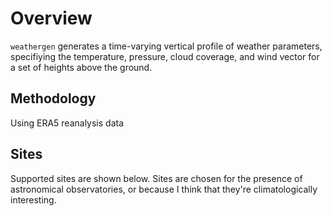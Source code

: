 # Overview

```weathergen``` generates a time-varying vertical profile of weather parameters, specifiying the temperature, pressure, cloud coverage, and wind vector for a set of heights above the ground. 

## Methodology

Using ERA5 reanalysis data

## Sites

Supported sites are shown below. Sites are chosen for the presence of astronomical observatories, or because I think that they're climatologically interesting.
